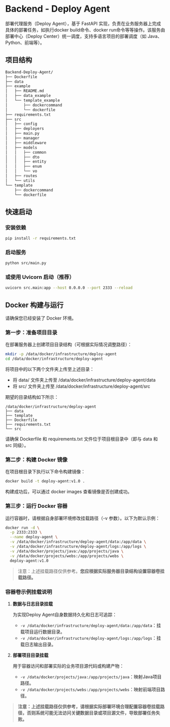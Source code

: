 # Backend - Deploy Agent

部署代理服务（Deploy Agent），基于 FastAPI 实现，负责在业务服务器上完成具体的部署任务，如执行docker build命令、docker run命令等等操作。该服务由部署中心（Deploy Center）统一调度，支持多语言项目的部署调度（如 Java、Python、前端等）。

## 项目结构
```bash
Backend-Deploy-Agent/
├── Dockerfile
├── data
├── example
│   ├── README.md
│   ├── data_example
│   └── template_example
│       ├── dockercommand
│       └── dockerfile
├── requirements.txt
├── src
│   ├── config
│   ├── deployers
│   ├── main.py
│   ├── manager
│   ├── middleware
│   ├── models
│   │   ├── common
│   │   ├── dto
│   │   ├── entity
│   │   ├── enum
│   │   └── vo
│   ├── routes
│   └── utils
└── template
    ├── dockercommand
    └── dockerfile
```

## 快速启动

### 安装依赖
```bash
pip install -r requirements.txt
```

### 启动服务
```bash
python src/main.py
```

### 或使用 Uvicorn 启动（推荐）
```bash
uvicorn src.main:app --host 0.0.0.0 --port 2333 --reload
```

## Docker 构建与运行
请确保您已经安装了 Docker 环境。

### 第一步：准备项目目录
在部署服务器上创建项目目录结构（可根据实际情况调整路径）：

```bash
mkdir -p /data/docker/infrastructure/deploy-agent
cd /data/docker/infrastructure/deploy-agent
```

将项目中的以下两个文件夹上传至上述目录：
- 将 data/ 文件夹上传至 /data/docker/infrastructure/deploy-agent/data
- 将 src/ 文件夹上传至 /data/docker/infrastructure/deploy-agent/src

期望的目录结构如下所示：

```
/data/docker/infrastructure/deploy-agent
├── data
├── template
├── Dockerfile
├── requirements.txt
└── src
```

请确保 Dockerfile 和 requirements.txt 文件位于项目根目录中（即与 data 和 src 同级）。

### 第二步：构建 Docker 镜像

在项目根目录下执行以下命令构建镜像：

```bash
docker build -t deploy-agent:v1.0 .
```

构建成功后，可以通过 docker images 查看镜像是否创建成功。

### 第三步：运行 Docker 容器
运行容器时，请根据自身部署环境修改挂载路径（-v 参数）。以下为默认示例：

```bash
docker run -d \
  -p 2333:2333 \
  --name deploy-agent \
  -v /data/docker/infrastructure/deploy-agent/data:/app/data \
  -v /data/docker/infrastructure/deploy-agent/logs:/app/logs \
  -v /data/docker/projects/java:/app/projects/java \
  -v /data/docker/projects/webs:/app/projects/webs \
  deploy-agent:v1.0
```

> 注意：上述挂载路径仅供参考。**您应根据实际服务器目录结构设置容器卷挂载路径。**

### 容器卷示例挂载说明

1. **数据与日志目录挂载**

   为实现Deploy Agent自身数据持久化和日志可追踪：

   - `-v /data/docker/infrastructure/deploy-agent/data:/app/data`：挂载项目运行数据目录。
   - `-v /data/docker/infrastructure/deploy-agent/logs:/app/logs`：挂载日志输出目录。

2. **部署项目目录挂载**

   用于容器访问和部署实际的业务项目源代码或构建产物：

   - `-v /data/docker/projects/java:/app/projects/java`：映射Java项目路径。
   - `-v /data/docker/projects/webs:/app/projects/webs`：映射前端项目路径。

>  **注意：上述挂载路径仅供参考，请根据实际部署环境合理配置容器卷挂载路径，否则系统可能无法访问关键数据目录或项目源文件，导致部署任务失败。**
